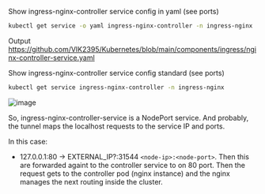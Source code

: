 Show ingress-nginx-controller service config in yaml (see ports)
```bash
kubectl get service -o yaml ingress-nginx-controller -n ingress-nginx
```

Output\
https://github.com/VIK2395/Kubernetes/blob/main/components/ingress/nginx-controller-service.yaml

Show ingress-nginx-controller service config standard (see ports)
```bash
kubectl get service ingress-nginx-controller -n ingress-nginx
```

![image](https://github.com/user-attachments/assets/1916a7af-17fc-4d15-b4c4-31c9aa7cc3b5)

So, ingress-nginx-controller-service is a NodePort service. And probably, the tunnel maps the localhost requests to the service IP and ports.

In this case:
- 127.0.0.1:80 -> EXTERNAL_IP?:31544 `<node-ip>:<node-port>`. Then this are forwarded againt to the controller service to on 80 port. Then the request gets to the controller pod (nginx instance) and the nginx manages the next routing inside the cluster.
